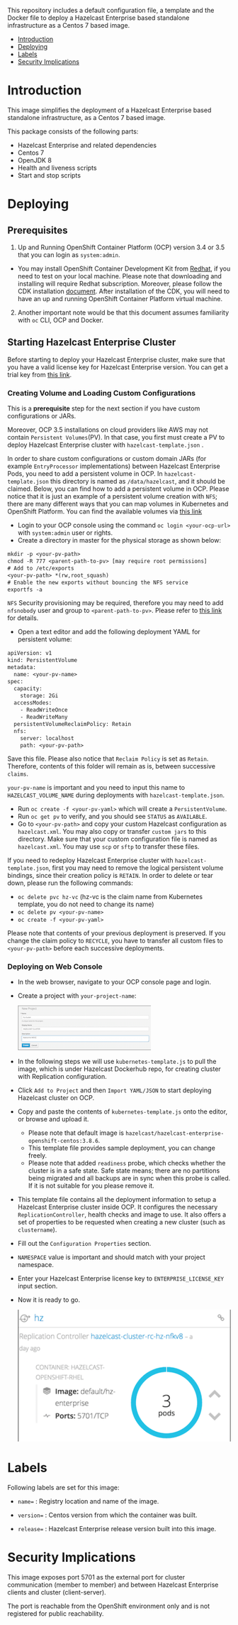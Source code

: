 
This repository includes a default configuration file, a template and the Docker file to deploy
a Hazelcast Enterprise based standalone infrastructure as a
Centos 7 based image.

- [Introduction](#introduction)
- [Deploying](#deploying)
- [Labels](#labels)
- [Security Implications](#security-implications)



# Introduction

This image simplifies the deployment of a Hazelcast Enterprise based standalone infrastructure, as a
Centos 7 based image.

This package consists of the following parts:

* Hazelcast Enterprise and related dependencies
* Centos 7
* OpenJDK 8
* Health and liveness scripts
* Start and stop scripts

# Deploying

## Prerequisites

1) Up and Running OpenShift Container Platform (OCP) version 3.4 or 3.5 that you can login as `system:admin`.

  * You may install OpenShift Container Development Kit from [Redhat](https://developers.redhat.com/products/cdk/download/), if you need to test on your local machine. Please note that
downloading and installing will require Redhat subscription. Moreover, please follow the CDK installation
[document](https://access.redhat.com/documentation/en-us/red_hat_container_development_kit/2.4/html/installation_guide/).
After installation of the CDK, you will need to have an up and running OpenShift Container Platform virtual machine.

2) Another important note would be that this document assumes familiarity with `oc` CLI, OCP and Docker.

## Starting Hazelcast Enterprise Cluster

Before starting to deploy your Hazelcast Enterprise cluster, make sure that you have a valid license key for Hazelcast Enterprise version. You can get a trial key from [this link](https://hazelcast.com/hazelcast-enterprise-download/trial/).

### Creating Volume and Loading Custom Configurations

This is a **prerequisite** step for the next section if you have custom configurations or JARs.

Moreover, OCP 3.5 installations on cloud providers like AWS may not contain `Persistent Volumes`(PV). In that case, you first must create a PV to deploy Hazelcast Enterprise cluster with `hazelcast-template.json` .

In order to share custom configurations or custom domain JARs (for example `EntryProcessor` implementations) between Hazelcast Enterprise Pods, you need to add a persistent volume in OCP. In `hazelcast-template.json` this directory is named as `/data/hazelcast`, and it should be claimed. Below, you can find how to add a persistent volume in OCP. Please notice that it is just an example of a persistent volume creation with `NFS`; there are many different ways that you can map volumes in Kubernetes and OpenShift Platform. You can find the available volumes via [this link](https://docs.openshift.com/container-platform/3.4/rest_api/kubernetes_v1.html#v1-volume)

* Login to your OCP console using the command `oc login <your-ocp-url>` with `system:admin` user or rights.
* Create a directory in master for the physical storage as shown below:

```
mkdir -p <your-pv-path>
chmod -R 777 <parent-path-to-pv> [may require root permissions]
# Add to /etc/exports
<your-pv-path> *(rw,root_squash)
# Enable the new exports without bouncing the NFS service
exportfs -a
```

`NFS` Security provisioning may be required, therefore you may need to add `nfsnobody` user and group to `<parent-path-to-pv>`. Please refer to [this link](https://docs.openshift.com/container-platform/3.4/install_config/persistent_storage/persistent_storage_nfs.html#install-config-persistent-storage-persistent-storage-nfs) for details.

* Open a text editor and add the following deployment YAML for persistent volume:

```
apiVersion: v1
kind: PersistentVolume
metadata:
  name: <your-pv-name>
spec:
  capacity:
    storage: 2Gi
  accessModes:
    - ReadWriteOnce
    - ReadWriteMany
  persistentVolumeReclaimPolicy: Retain
  nfs:
    server: localhost
    path: <your-pv-path>
```

Save this file. Please also notice that `Reclaim Policy` is set as `Retain`. Therefore, contents of this folder will remain as is, between successive `claims`.

`your-pv-name` is important and you need to input this name to `HAZELCAST_VOLUME_NAME` during deployments with `hazelcast-template.json`.

* Run `oc create -f <your-pv-yaml>` which will create a `PersistentVolume`.
* Run `oc get pv` to verify, and you should see `STATUS` as `AVAILABLE`.
* Go to `<your-pv-path>` and copy your custom Hazelcast configuration as `hazelcast.xml`. You may also copy or transfer `custom jars` to this directory. Make sure that your custom configuration file is named as  `hazelcast.xml`. You may use `scp` or `sftp` to transfer these files.

If you need to redeploy Hazelcast Enterprise cluster with `hazelcast-template.json`, first you may need to remove the logical persistent volume bindings, since their creation policy is `RETAIN`. In order to delete or tear down, please run the following commands:

* `oc delete pvc hz-vc` (hz-vc is the claim name from Kubernetes template, you do not need to change its name)
* `oc delete pv <your-pv-name>`
* `oc create -f <your-pv-yaml>`

Please note that contents of your previous deployment is preserved. If you change the claim policy to `RECYCLE`, you have to transfer all custom files to `<your-pv-path>` before each successive deployments.

### Deploying on Web Console

* In the web browser, navigate to your OCP console page and login.

* Create a project with `your-project-name`:

  ![create](images/create-new-project.png)

* In the following steps we will use `kubernetes-template.js` to pull the image, which is under Hazelcast Dockerhub repo, for creating cluster with Replication configuration.

* Click `Add to Project` and then `Import YAML/JSON` to start deploying Hazelcast cluster on OCP.

* Copy and paste the contents of `kubernetes-template.js` onto the editor, or browse and upload it.

  * Please note that default image is `hazelcast/hazelcast-enterprise-openshift-centos:3.8.6`.
  * This template file provides sample deployment, you can change freely.
  * Please note that added `readiness` probe, which checks whether the cluster is in a safe state. Safe state means; there are no partitions being migrated and all backups are in sync when this probe is called. If it is not suitable for you please remove it.

* This template file contains all the deployment information to setup a Hazelcast Enterprise cluster inside OCP. It configures the necessary `ReplicationController`, health checks and image to use. It also offers a set of properties to be requested when creating a new cluster (such as `clustername`).

* Fill out the `Configuration Properties` section.

* `NAMESPACE` value is important and should match with your project namespace.

* Enter your Hazelcast Enterprise license key to `ENTERPRISE_LICENSE_KEY` input section.

* Now it is ready to go.

    ![over](images/over.png)

# Labels


Following labels are set for this image:

- `name=` : Registry location and name of the image.

- `version=` : Centos version from which the container was built.

- `release=` : Hazelcast Enterprise release version built into this image.

# Security Implications

This image exposes port 5701 as the external port for cluster communication (member to member) and between Hazelcast Enterprise clients and cluster (client-server).

The port is reachable from the OpenShift environment only and is not registered for public reachability.
